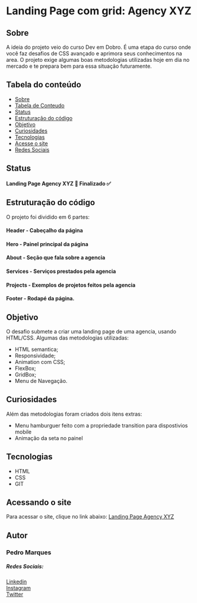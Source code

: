 # Landing Page com grid: Agency XYZ

## Sobre
  A ideia do projeto veio do curso Dev em Dobro. É uma etapa do curso onde você faz desafios de CSS avançado e aprimora seus conhecimentos na area. O projeto exige algumas boas metodologias utilizadas hoje em dia no mercado e te prepara bem para essa situação futuramente.

## Tabela do conteúdo

   * [Sobre](#Sobre)
   * [Tabela de Conteudo](#tabela-de-conteudo)
   * [Status](#status)
   * [Estruturação do código](#estruturacao-do-codigo)
   * [Objetivo](#objetivo)
   * [Curiosidades](#curiosidades)
   * [Tecnologias](#tecnologias)
   * [Acesse o site](#acesse-o-site)
   * [Redes Sociais](#redes-sociais)

## Status
 
  #### Landing Page Agency XYZ 🚀 Finalizado ✅
  
## Estruturação do código

O projeto foi dividido em 6 partes:
    
  #### Header -  Cabeçalho da página
  #### Hero - Painel principal da página
  #### About - Seção que fala sobre a agencia
  #### Services - Serviços prestados pela agencia
  #### Projects - Exemplos de projetos feitos pela agencia
  #### Footer - Rodapé da página.
      

## Objetivo

  O desafio submete a criar uma landing page de uma agencia, usando HTML/CSS. Algumas das metodologias utilizadas:
   
   * HTML semantica;
   * Responsividade;
   * Animation com CSS;
   * FlexBox;
   * GridBox;
   * Menu de Navegação.

## Curiosidades

  Além das metodologias foram criados dois itens extras:
    
  * Menu hamburguer feito com a propriedade transition para dispostivios mobile
  * Animação da seta no painel

## Tecnologias

 * HTML
 * CSS
 * GIT

## Acessando o site

Para acessar o site, clique no link abaixo:
<a href= "https://pedromarques-dev.github.io/landing-page-agency-XYZ/" target= "_blank">Landing Page Agency XYZ</a>

## Autor

### Pedro Marques

##### Redes Sociais:
<a href= "https://www.linkedin.com/in/pedromarques-dev/" target= "_blank">Linkedin</a> <br>
<a href= "https://instagram.com/p_marques7" target= "_blank">Instagram</a> <br>
<a href= "https://twitter.com/pmsev7n" target= "_blank">Twitter</a>

